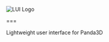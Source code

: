
![LUI Logo](https://raw.githubusercontent.com/tobspr/LUI/master/Res/Logo.png)

===

Lightweight user interface for Panda3D
